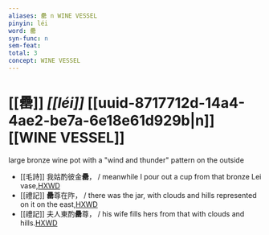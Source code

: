 ```yaml
---
aliases: 罍 n WINE VESSEL
pinyin: léi
word: 罍
syn-func: n
sem-feat: 
total: 3
concept: WINE VESSEL 
---
```

# [[罍]] *[[léi]]*  [[uuid-8717712d-14a4-4ae2-be7a-6e18e61d929b|n]] [[WINE VESSEL]]
large bronze wine pot with a "wind and thunder" pattern on the outside
 - [[毛詩]] 我姑酌彼金**罍**， / meanwhile I pour out a cup from that bronze Lei vase,[HXWD](https://hxwd.org/textview.html?location=KR1c0001_tls_001-16a.4)
 - [[禮記]] **罍**尊在阼， / there was the jar, with clouds and hills represented on it on the east,[HXWD](https://hxwd.org/textview.html?location=KR1d0052_tls_010-29a.5)
 - [[禮記]] 夫人東酌**罍**尊， / his wife fills hers from that with clouds and hills.[HXWD](https://hxwd.org/textview.html?location=KR1d0052_tls_010-30a.3)